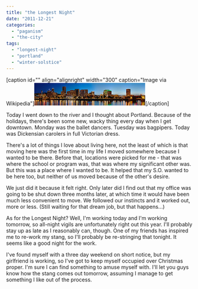 ```yaml
---
title: "the Longest Night"
date: "2011-12-21"
categories: 
  - "paganism"
  - "the-city"
tags: 
  - "longest-night"
  - "portland"
  - "winter-solstice"
---
```


\[caption id="" align="alignright" width="300" caption="Image via Wikipedia"\][![A stitched panorama of downtown Portland, OR a...](images/300px-Portland_Night_panorama.jpg "A stitched panorama of downtown Portland, OR a...")](http://commons.wikipedia.org/wiki/File:Portland_Night_panorama.jpg)\[/caption\]

Today I went down to the river and I thought about Portland. Because of the holidays, there's been some new, wacky thing every day when I get downtown. Monday was the ballet dancers. Tuesday was bagpipers. Today was Dickensian carolers in full Victorian dress.

There's a lot of things I love about living here, not the least of which is that moving here was the first time in my life I moved somewhere because I wanted to be there. Before that, locations were picked for me - that was where the school or program was, that was where my significant other was. But this was a place where I wanted to be. It helped that my S.O. wanted to be here too, but neither of us moved because of the other's desire.

We just did it because it felt right. Only later did I find out that my office was going to be shut down three months later, at which time it would have been much less convenient to move. We followed our instincts and it worked out, more or less. (Still waiting for that dream job, but that happens...)

As for the Longest Night? Well, I'm working today and I'm working tomorrow, so all-night vigils are unfortunately right out this year. I'll probably stay up as late as I reasonably can, though. One of my friends has inspired me to re-work my stang, so I'll probably be re-stringing that tonight. It seems like a good night for the work.

I've found myself with a three day weekend on short notice, but my girlfriend is working, so I've got to keep myself occupied over Christmas proper. I'm sure I can find something to amuse myself with. I'll let you guys know how the stang comes out tomorrow, assuming I manage to get something I like out of the process.
